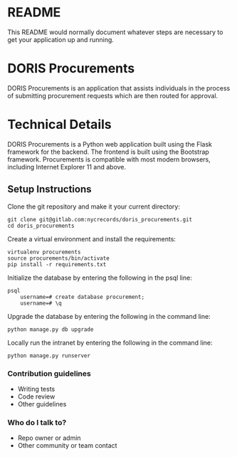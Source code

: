 # README #

This README would normally document whatever steps are necessary to get your application up and running.

# DORIS Procurements

DORIS Procurements is an application that assists individuals in the process of submitting procurement requests which are then routed for approval.

# Technical Details
DORIS Procurements is a Python web application built using the Flask framework for the backend. The frontend is built using the Bootstrap framework. Procurements is compatible with most modern browsers, including Internet Explorer 11 and above.

## Setup Instructions
Clone the git repository and make it your current directory:

    git clone git@gitlab.com:nycrecords/doris_procurements.git
    cd doris_procurements

Create a virtual environment and install the requirements:

    virtualenv procurements
    source procurements/bin/activate
    pip install -r requirements.txt

Initialize the database by entering the following in the psql line:

    psql
        username=# create database procurement;
        username=# \q

Upgrade the database by entering the following in the command line:

    python manage.py db upgrade

Locally run the intranet by entering the following in the command line:

    python manage.py runserver


### Contribution guidelines ###

* Writing tests
* Code review
* Other guidelines

### Who do I talk to? ###

* Repo owner or admin
* Other community or team contact